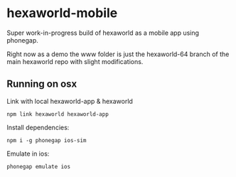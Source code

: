 # hexaworld-mobile

Super work-in-progress build of hexaworld as a mobile app using phonegap.

Right now as a demo the www folder is just the hexaworld-64 branch of the main hexaworld repo with slight modifications.

## Running on osx

Link with local hexaworld-app & hexaworld

```
npm link hexaworld hexaworld-app
```

Install dependencies:

```
npm i -g phonegap ios-sim
```

Emulate in ios:

```
phonegap emulate ios
```

